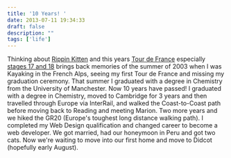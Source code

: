 ```yaml
---
title: '10 Years! '
date: 2013-07-11 19:34:33
draft: false
description: ""
tags: ['life']
---
```


Thinking about [Rippin Kitten](/rippin-kitten-miss-kitten/) and this years [Tour de France](http://m.guardian.co.uk/sport/tourdefrance) especially [stages 17 and 18](http://inrng.com/tour/#Stage17) brings back memories of the summer of 2003 when I was Kayaking in the French Alps, seeing my first Tour de France and missing my graduation ceremony. That summer I graduated with a degree in Chemistry from the University of Manchester. Now 10 years have passed! I graduated with a degree in Chemistry, moved to Cambridge for 3 years and then travelled through Europe via InterRail, and walked the Coast-to-Coast path before moving back to Reading and meeting Marion. Two more years and we hiked the GR20 (Europe's toughest long distance walking path). I completed my Web Design qualification and changed career to become a web developer. We got married, had our honeymoon in Peru and got two cats. Now we're waiting to move into our first home and move to Didcot (hopefully early August).
